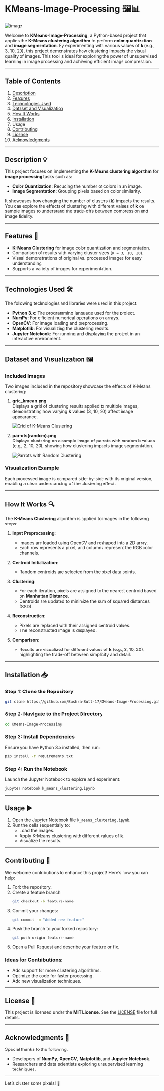 # **KMeans-Image-Processing** 🖼️📊  

![image](https://github.com/user-attachments/assets/05d7e8fb-4ebf-48eb-bbda-c1f113c5242b)

Welcome to **KMeans-Image-Processing**, a Python-based project that applies the **K-Means clustering algorithm** to perform **color quantization** and **image segmentation**. By experimenting with various values of **k** (e.g., 3, 10, 20), this project demonstrates how clustering impacts the visual quality of images. This tool is ideal for exploring the power of unsupervised learning in image processing and achieving efficient image compression.

---

## **Table of Contents**  
1. [Description](#description)  
2. [Features](#features)  
3. [Technologies Used](#technologies-used)  
4. [Dataset and Visualization](#dataset-and-visualization)  
5. [How It Works](#how-it-works)  
6. [Installation](#installation)  
7. [Usage](#usage)  
8. [Contributing](#contributing)  
9. [License](#license)  
10. [Acknowledgments](#acknowledgments)  

---

## **Description** 💡  

This project focuses on implementing the **K-Means clustering algorithm** for **image processing** tasks such as:  

- **Color Quantization**: Reducing the number of colors in an image.  
- **Image Segmentation**: Grouping pixels based on color similarity.  

It showcases how changing the number of clusters (**k**) impacts the results. You can explore the effects of clustering with different values of **k** on sample images to understand the trade-offs between compression and image fidelity.

---

## **Features** 🌟  

- **K-Means Clustering** for image color quantization and segmentation.  
- Comparison of results with varying cluster sizes (`k = 3, 10, 20`).  
- Visual demonstrations of original vs. processed images for easy understanding.  
- Supports a variety of images for experimentation.  

---

## **Technologies Used** 🛠️  

The following technologies and libraries were used in this project:  

- **Python 3.x**: The programming language used for the project.  
- **NumPy**: For efficient numerical operations on arrays.  
- **OpenCV**: For image loading and preprocessing.  
- **Matplotlib**: For visualizing the clustering results.  
- **Jupyter Notebook**: For running and displaying the project in an interactive environment.  

---

## **Dataset and Visualization** 🖼️  

### **Included Images**  
Two images included in the repository showcase the effects of K-Means clustering:  

1. **grid_kmean.png**  
   Displays a grid of clustering results applied to multiple images, demonstrating how varying **k** values (3, 10, 20) affect image appearance.  

   ![Grid of K-Means Clustering](images/grid_kmean.png)  

2. **parrots(random).png**  
   Displays clustering on a sample image of parrots with random **k** values (e.g., 2, 10, 20), showing how clustering impacts image segmentation.  

   ![Parrots with Random Clustering](images/parrots(random).png)  

### **Visualization Example**  
Each processed image is compared side-by-side with its original version, enabling a clear understanding of the clustering effect.

---

## **How It Works** 🔍  

The **K-Means Clustering** algorithm is applied to images in the following steps:  

1. **Input Preprocessing**:  
   - Images are loaded using OpenCV and reshaped into a 2D array.  
   - Each row represents a pixel, and columns represent the RGB color channels.  

2. **Centroid Initialization**:  
   - Random centroids are selected from the pixel data points.  

3. **Clustering**:  
   - For each iteration, pixels are assigned to the nearest centroid based on **Manhattan Distance**.  
   - Centroids are updated to minimize the sum of squared distances (SSD).  

4. **Reconstruction**:  
   - Pixels are replaced with their assigned centroid values.  
   - The reconstructed image is displayed.  

5. **Comparison**:  
   - Results are visualized for different values of **k** (e.g., 3, 10, 20), highlighting the trade-off between simplicity and detail.  

---

## **Installation** 📥  

### **Step 1: Clone the Repository**  
```bash  
git clone https://github.com/Bushra-Butt-17/KMeans-Image-Processing.git  
```  

### **Step 2: Navigate to the Project Directory**  
```bash  
cd KMeans-Image-Processing  
```  

### **Step 3: Install Dependencies**  
Ensure you have Python 3.x installed, then run:  
```bash  
pip install -r requirements.txt  
```  

### **Step 4: Run the Notebook**  
Launch the Jupyter Notebook to explore and experiment:  
```bash  
jupyter notebook k_means_clustering.ipynb  
```  

---

## **Usage** ▶️  

1. Open the Jupyter Notebook file `k_means_clustering.ipynb`.  
2. Run the cells sequentially to:  
   - Load the images.  
   - Apply K-Means clustering with different values of **k**.  
   - Visualize the results.  

---

## **Contributing** 🤝  

We welcome contributions to enhance this project! Here’s how you can help:  

1. Fork the repository.  
2. Create a feature branch:  
   ```bash  
   git checkout -b feature-name  
   ```  
3. Commit your changes:  
   ```bash  
   git commit -m "Added new feature"  
   ```  
4. Push the branch to your forked repository:  
   ```bash  
   git push origin feature-name  
   ```  
5. Open a Pull Request and describe your feature or fix.  

### **Ideas for Contributions**:  
- Add support for more clustering algorithms.  
- Optimize the code for faster processing.  
- Add new visualization techniques.  

---

## **License** 📜  

This project is licensed under the **MIT License**. See the [LICENSE](LICENSE) file for full details.  

---

## **Acknowledgments** 🙏  

Special thanks to the following:  
- Developers of **NumPy**, **OpenCV**, **Matplotlib**, and **Jupyter Notebook**.  
- Researchers and data scientists exploring unsupervised learning techniques.  

---  

Let’s cluster some pixels! 🚀
